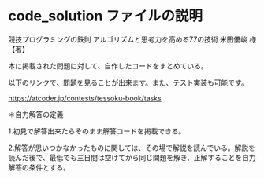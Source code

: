# code_solution ファイルの説明

競技プログラミングの鉄則 アルゴリズムと思考力を高める77の技術 米田優峻 様【著】

本に掲載された問題に対して、自作したコードをまとめている。

以下のリンクで、問題を見ることが出来ます。また、テスト実装も可能です。

https://atcoder.jp/contests/tessoku-book/tasks

＊自力解答の定義

1.初見で解答出来たらそのまま解答コードを掲載できる。

2.解答が思いつかなかったものに関しては、その場で解説を読んでいる。解説を読んだ後で、最低でも三日間は空けてから同じ問題を解き、正解することを自力解答の条件とする。
